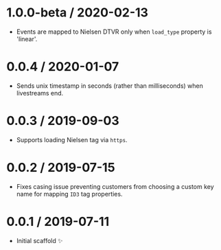 1.0.0-beta / 2020-02-13
==================

  * Events are mapped to Nielsen DTVR only when `load_type` property is 'linear'.

0.0.4 / 2020-01-07
==================

  * Sends unix timestamp in seconds (rather than milliseconds) when livestreams end.

0.0.3 / 2019-09-03
==================

  * Supports loading Nielsen tag via `https`.

0.0.2 / 2019-07-15
==================

  * Fixes casing issue preventing customers from choosing a custom key name for mapping `ID3` tag properties.

0.0.1 / 2019-07-11
==================

  * Initial scaffold :sparkles:
